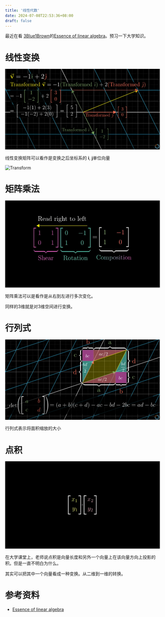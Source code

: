 ```yaml
---
title: '线性代数'
date: 2024-07-08T22:53:36+08:00
draft: false
---
```


最近在看 [3Blue1Brown](https://www.youtube.com/@3blue1brown)的[Essence of linear algebra](https://www.youtube.com/playlist?list=PLZHQObOWTQDPD3MizzM2xVFitgF8hE_ab)。预习一下大学知识。

# 线性变换

![Transform](/线性代数/Transform.png)

线性变换矩阵可以看作是变换之后坐标系的 **i**, **j**单位向量

![Transform](/线性代数/Transform.gif)

# 矩阵乘法

![Matrix multiplication](/线性代数/Matrix%20multiplication.png)

矩阵乘法可以是看作是从右到左进行多次变化。

同样的3维就是对3维空间进行变换。

# 行列式

![行列式](/线性代数/行列式.png)

行列式表示将面积缩放的大小

# 点积

![dot](/线性代数/dot.gif)

在大学课堂上，老师说点积是向量长度和另外一个向量上在该向量方向上投影的积。但是一直不明白为什么。

其实可以把其中一个向量看成一种变换。从二维到一维的转换。

# 参考资料

* [Essence of linear algebra](https://www.youtube.com/playlist?list=PLZHQObOWTQDPD3MizzM2xVFitgF8hE_ab)